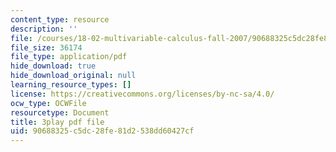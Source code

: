 ```yaml
---
content_type: resource
description: ''
file: /courses/18-02-multivariable-calculus-fall-2007/90688325c5dc28fe81d2538dd60427cf_z5TPjZrsp2k.pdf
file_size: 36174
file_type: application/pdf
hide_download: true
hide_download_original: null
learning_resource_types: []
license: https://creativecommons.org/licenses/by-nc-sa/4.0/
ocw_type: OCWFile
resourcetype: Document
title: 3play pdf file
uid: 90688325-c5dc-28fe-81d2-538dd60427cf
---
```

